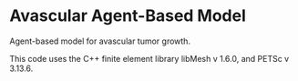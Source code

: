 # Avascular Agent-Based Model
Agent-based model for avascular tumor growth. 

This code uses the C++ finite element library libMesh v 1.6.0, and PETSc v 3.13.6.
